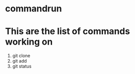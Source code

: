 # commandrun
<h1>This are the list of commands working on</h1>
<ol>
  <li>git clone</li>
  <li>git add</li>
  <li>git status</li>
</ol>
